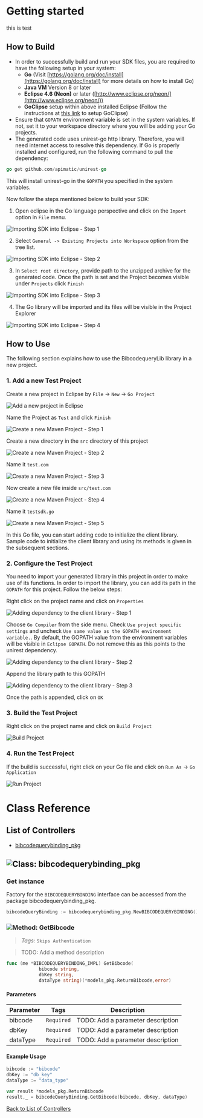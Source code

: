 # Getting started

this is test

## How to Build


* In order to successfully build and run your SDK files, you are required to have the following setup in your system:
    * **Go**  (Visit [https://golang.org/doc/install](https://golang.org/doc/install) for more details on how to install Go)
    * **Java VM** Version 8 or later
    * **Eclipse 4.6 (Neon)** or later ([http://www.eclipse.org/neon/](http://www.eclipse.org/neon/))
    * **GoClipse** setup within above installed Eclipse (Follow the instructions at [this link](https://github.com/GoClipse/goclipse/blob/latest/documentation/Installation.md#instructions) to setup GoClipse)
* Ensure that ```GOPATH``` environment variable is set in the system variables. If not, set it to your workspace directory where you will be adding your Go projects.
* The generated code uses unirest-go http library. Therefore, you will need internet access to resolve this dependency. If Go is properly installed and configured, run the following command to pull the dependency:

```Go
go get github.com/apimatic/unirest-go
```

This will install unirest-go in the ```GOPATH``` you specified in the system variables.

Now follow the steps mentioned below to build your SDK:

1. Open eclipse in the Go language perspective and click on the ```Import``` option in ```File``` menu.

![Importing SDK into Eclipse - Step 1](https://apidocs.io/illustration/go?step=import0)

2. Select ```General -> Existing Projects into Workspace``` option from the tree list.

![Importing SDK into Eclipse - Step 2](https://apidocs.io/illustration/go?step=import1)

3. In ```Select root directory```, provide path to the unzipped archive for the generated code. Once the path is set and the Project becomes visible under ```Projects``` click ```Finish```

![Importing SDK into Eclipse - Step 3](https://apidocs.io/illustration/go?step=import2&workspaceFolder=BibcodeQuery-GoLang&projectName=bibcodequery_lib)

4. The Go library will be imported and its files will be visible in the Project Explorer

![Importing SDK into Eclipse - Step 4](https://apidocs.io/illustration/go?step=import3&projectName=bibcodequery_lib)

## How to Use

The following section explains how to use the BibcodequeryLib library in a new project.

### 1. Add a new Test Project

Create a new project in Eclipse by ```File``` -> ```New``` -> ```Go Project```

![Add a new project in Eclipse](https://apidocs.io/illustration/go?step=createNewProject0)

Name the Project as ```Test``` and click ```Finish```

![Create a new Maven Project - Step 1](https://apidocs.io/illustration/go?step=createNewProject1)

Create a new directory in the ```src``` directory of this project

![Create a new Maven Project - Step 2](https://apidocs.io/illustration/go?step=createNewProject2&projectName=bibcodequery_lib)

Name it ```test.com```

![Create a new Maven Project - Step 3](https://apidocs.io/illustration/go?step=createNewProject3&projectName=bibcodequery_lib)

Now create a new file inside ```src/test.com```

![Create a new Maven Project - Step 4](https://apidocs.io/illustration/go?step=createNewProject4&projectName=bibcodequery_lib)

Name it ```testsdk.go```

![Create a new Maven Project - Step 5](https://apidocs.io/illustration/go?step=createNewProject5&projectName=bibcodequery_lib)

In this Go file, you can start adding code to initialize the client library. Sample code to initialize the client library and using its methods is given in the subsequent sections.

### 2. Configure the Test Project

You need to import your generated library in this project in order to make use of its functions. In order to import the library, you can add its path in the ```GOPATH``` for this project. Follow the below steps:

Right click on the project name and click on ```Properties```

![Adding dependency to the client library - Step 1](https://apidocs.io/illustration/go?step=testProject0&projectName=bibcodequery_lib)

Choose ```Go Compiler``` from the side menu. Check ```Use project specific settings``` and uncheck ```Use same value as the GOPATH environment variable.```. By default, the GOPATH value from the environment variables will be visible in ```Eclipse GOPATH```. Do not remove this as this points to the unirest dependency.

![Adding dependency to the client library - Step 2](https://apidocs.io/illustration/go?step=testProject1)

Append the library path to this GOPATH

![Adding dependency to the client library - Step 3](https://apidocs.io/illustration/go?step=testProject2&workspaceFolder=BibcodeQuery-GoLang)

Once the path is appended, click on ```OK```

### 3. Build the Test Project

Right click on the project name and click on ```Build Project```

![Build Project](https://apidocs.io/illustration/go?step=buildProject&projectName=bibcodequery_lib)

### 4. Run the Test Project

If the build is successful, right click on your Go file and click on ```Run As``` -> ```Go Application```

![Run Project](https://apidocs.io/illustration/go?step=runProject&projectName=bibcodequery_lib)

# Class Reference

## <a name="list_of_controllers"></a>List of Controllers

* [bibcodequerybinding_pkg](#bibcodequerybinding_pkg)

## <a name="bibcodequerybinding_pkg"></a>![Class: ](https://apidocs.io/img/class.png ".bibcodequerybinding_pkg") bibcodequerybinding_pkg

### Get instance

Factory for the ``` BIBCODEQUERYBINDING ``` interface can be accessed from the package bibcodequerybinding_pkg.

```go
bibcodeQueryBinding := bibcodequerybinding_pkg.NewBIBCODEQUERYBINDING()
```

### <a name="get_bibcode"></a>![Method: ](https://apidocs.io/img/method.png ".bibcodequerybinding_pkg.GetBibcode") GetBibcode

> *Tags:*  ``` Skips Authentication ``` 

> TODO: Add a method description


```go
func (me *BIBCODEQUERYBINDING_IMPL) GetBibcode(
            bibcode string,
            dbKey string,
            dataType string)(*models_pkg.ReturnBibcode,error)
```

#### Parameters

| Parameter | Tags | Description |
|-----------|------|-------------|
| bibcode |  ``` Required ```  | TODO: Add a parameter description |
| dbKey |  ``` Required ```  | TODO: Add a parameter description |
| dataType |  ``` Required ```  | TODO: Add a parameter description |


#### Example Usage

```go
bibcode := "bibcode"
dbKey := "db_key"
dataType := "data_type"

var result *models_pkg.ReturnBibcode
result,_ = bibcodeQueryBinding.GetBibcode(bibcode, dbKey, dataType)

```


[Back to List of Controllers](#list_of_controllers)



